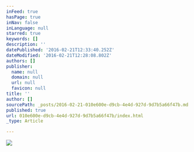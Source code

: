 ```yaml
---
inFeed: true
hasPage: true
inNav: false
inLanguage: null
starred: true
keywords: []
description: ''
datePublished: '2016-02-21T12:33:40.252Z'
dateModified: '2016-02-21T12:28:08.802Z'
authors: []
publisher:
  name: null
  domain: null
  url: null
  favicon: null
title: ''
author: []
sourcePath: _posts/2016-02-21-010e600e-d9cb-4e4d-927d-9d7b5a66f47b.md
published: true
url: 010e600e-d9cb-4e4d-927d-9d7b5a66f47b/index.html
_type: Article

---
```

![](https://the-grid-user-content.s3-us-west-2.amazonaws.com/7a8efebf-8d63-4c01-9b63-65ceca36f717.gif)